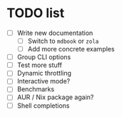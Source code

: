 # TODO list

- [ ] Write new documentation
  - [ ] Switch to `mdbook` or `zola`
  - [ ] Add more concrete examples
- [ ] Group CLI options
- [ ] Test more stuff
- [ ] Dynamic throttling
- [ ] Interactive mode?
- [ ] Benchmarks
- [ ] AUR / Nix package again?
- [ ] Shell completions